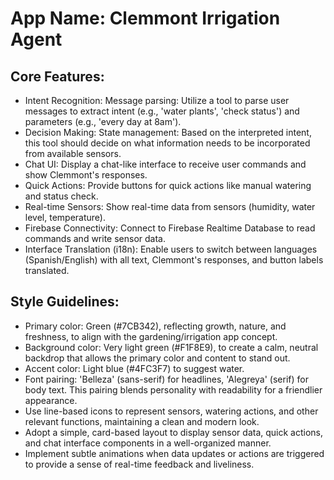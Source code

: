 # **App Name**: Clemmont Irrigation Agent

## Core Features:

- Intent Recognition: Message parsing: Utilize a tool to parse user messages to extract intent (e.g., 'water plants', 'check status') and parameters (e.g., 'every day at 8am').
- Decision Making: State management: Based on the interpreted intent, this tool should decide on what information needs to be incorporated from available sensors.
- Chat UI: Display a chat-like interface to receive user commands and show Clemmont's responses.
- Quick Actions: Provide buttons for quick actions like manual watering and status check.
- Real-time Sensors: Show real-time data from sensors (humidity, water level, temperature).
- Firebase Connectivity: Connect to Firebase Realtime Database to read commands and write sensor data.
- Interface Translation (i18n): Enable users to switch between languages (Spanish/English) with all text, Clemmont's responses, and button labels translated.

## Style Guidelines:

- Primary color: Green (#7CB342), reflecting growth, nature, and freshness, to align with the gardening/irrigation app concept.
- Background color: Very light green (#F1F8E9), to create a calm, neutral backdrop that allows the primary color and content to stand out.
- Accent color: Light blue (#4FC3F7) to suggest water.
- Font pairing: 'Belleza' (sans-serif) for headlines, 'Alegreya' (serif) for body text. This pairing blends personality with readability for a friendlier appearance.
- Use line-based icons to represent sensors, watering actions, and other relevant functions, maintaining a clean and modern look.
- Adopt a simple, card-based layout to display sensor data, quick actions, and chat interface components in a well-organized manner.
- Implement subtle animations when data updates or actions are triggered to provide a sense of real-time feedback and liveliness.